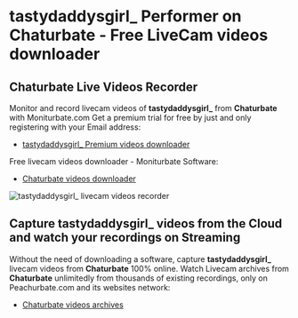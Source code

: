 # tastydaddysgirl_ Performer on Chaturbate - Free LiveCam videos downloader

## Chaturbate Live Videos Recorder

Monitor and record livecam videos of **tastydaddysgirl_** from **Chaturbate** with Moniturbate.com
Get a premium trial for free by just and only registering with your Email address:
* [tastydaddysgirl_ Premium videos downloader](https://moniturbate.com/request-demo-licence-key.html)

Free livecam videos downloader - Moniturbate Software:
* [Chaturbate videos downloader](https://moniturbate.com/moniturbate-download-software.html)

![tastydaddysgirl_ livecam videos recorder](https://peachurnet.com/templates/moniturbate-software.png)


## Capture tastydaddysgirl_ videos from the Cloud and watch your recordings on Streaming

Without the need of downloading a software, capture **tastydaddysgirl_** livecam videos from **Chaturbate** 100% online.
Watch Livecam archives from **Chaturbate** unlimitedly from thousands of existing recordings, only on Peachurbate.com and its websites network:
* [Chaturbate videos archives](https://peachurnet.com/)